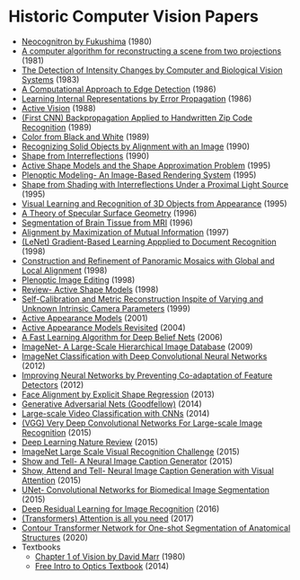 # Historic Computer Vision Papers


   * [Neocognitron by Fukushima](https://github.com/sbgass/cv-reading-list/blob/main/1980%20Neocognitron%20by%20Fukushima.pdf) (1980)
   * [A computer algorithm for reconstructing a scene from two projections](https://github.com/sbgass/cv-reading-list/blob/main/1981%20A%20computer%20algorithm%20for%20reconstructing%20a%20scene%20from%20two%20projections.pdf) (1981)
   * [The Detection of Intensity Changes by Computer and Biological Vision Systems](https://github.com/sbgass/cv-reading-list/blob/main/1983%20The%20Detection%20of%20Intensity%20Changes%20by%20Computer%20and%20Biological%20Vision%20Systems.pdf) (1983)
   * [A Computational Approach to Edge Detection](https://github.com/sbgass/cv-reading-list/blob/main/1986%20A%20Computational%20Approach%20to%20Edge%20Detection.pdf) (1986)
   * [Learning Internal Representations by Error Propagation](https://github.com/sbgass/cv-reading-list/blob/main/1986%20Learning%20Internal%20Representations%20by%20Error%20Propagation.pdf) (1986)
   * [Active Vision](https://github.com/sbgass/cv-reading-list/blob/main/1988%20Active%20Vision.pdf) (1988)
   * [(First CNN) Backpropagation Applied to Handwritten Zip Code Recognition](https://github.com/sbgass/cv-reading-list/blob/main/1989%20(First%20CNN)%20Backpropagation%20Applied%20to%20Handwritten%20Zip%20Code%20Recognition.pdf) (1989)
   * [Color from Black and White](https://github.com/sbgass/cv-reading-list/blob/main/1989%20Color%20from%20Black%20and%20White.pdf) (1989)
   * [Recognizing Solid Objects by Alignment with an Image](https://github.com/sbgass/cv-reading-list/blob/main/1990%20Recognizing%20Solid%20Objects%20by%20Alignment%20with%20an%20Image.pdf) (1990)
   * [Shape from Interreflections](https://github.com/sbgass/cv-reading-list/blob/main/1990%20Shape%20from%20Interreflections.pdf) (1990)
   * [Active Shape Models and the Shape Approximation Problem](https://github.com/sbgass/cv-reading-list/blob/main/1995%20Active%20Shape%20Models%20and%20the%20Shape%20Approximation%20Problem.pdf) (1995)
   * [Plenoptic Modeling- An Image-Based Rendering System](https://github.com/sbgass/cv-reading-list/blob/main/1995%20Plenoptic%20Modeling-%20An%20Image-Based%20Rendering%20System.pdf) (1995)
   * [Shape from Shading with Interreflections Under a Proximal Light Source](https://github.com/sbgass/cv-reading-list/blob/main/1995%20Shape%20from%20Shading%20with%20Interreflections%20Under%20a%20Proximal%20Light%20Source.pdf) (1995)
   * [Visual Learning and Recognition of 3D Objects from Appearance](https://github.com/sbgass/cv-reading-list/blob/main/1995%20Visual%20Learning%20and%20Recognition%20of%203D%20Objects%20from%20Appearance.pdf) (1995)
   * [A Theory of Specular Surface Geometry](https://github.com/sbgass/cv-reading-list/blob/main/1996%20A%20Theory%20of%20Specular%20Surface%20Geometry.pdf) (1996)
   * [Segmentation of Brain Tissue from MRI](https://github.com/sbgass/cv-reading-list/blob/main/1996%20Segmentation%20of%20Brain%20Tissue%20from%20MRI.pdf) (1996)
   * [Alignment by Maximization of Mutual Information](https://github.com/sbgass/cv-reading-list/blob/main/1997%20Alignment%20by%20Maximization%20of%20Mutual%20Information.pdf) (1997)
   * [(LeNet) Gradient-Based Learning Appplied to Document Recognition](https://github.com/sbgass/cv-reading-list/blob/main/1998%20(LeNet)%20Gradient-Based%20Learning%20Appplied%20to%20Document%20Recognition.pdf) (1998)
   * [Construction and Refinement of Panoramic Mosaics with Global and Local Alignment](https://github.com/sbgass/cv-reading-list/blob/main/1998%20Construction%20and%20Refinement%20of%20Panoramic%20Mosaics%20with%20Global%20and%20Local%20Alignment.pdf) (1998)
   * [Plenoptic Image Editing](https://github.com/sbgass/cv-reading-list/blob/main/1998%20Plenoptic%20Image%20Editing.pdf) (1998)
   * [Review- Active Shape Models](https://github.com/sbgass/cv-reading-list/blob/main/1998%20Review-%20Active%20Shape%20Models.pdf) (1998)
   * [Self-Calibration and Metric Reconstruction Inspite of Varying and Unknown Intrinsic Camera Parameters](https://github.com/sbgass/cv-reading-list/blob/main/1999%20Self-Calibration%20and%20Metric%20Reconstruction%20Inspite%20of%20Varying%20and%20Unknown%20Intrinsic%20Camera%20Parameters.pdf) (1999)
   * [Active Appearance Models](https://github.com/sbgass/cv-reading-list/blob/main/2001%20Active%20Appearance%20Models.pdf) (2001)
   * [Active Appearance Models Revisited](https://github.com/sbgass/cv-reading-list/blob/main/2004%20Active%20Appearance%20Models%20Revisited.pdf) (2004)
   * [A Fast Learning Algorithm for Deep Belief Nets](https://github.com/sbgass/cv-reading-list/blob/main/2006%20A%20Fast%20Learning%20Algorithm%20for%20Deep%20Belief%20Nets.pdf) (2006)
   * [ImageNet- A Large-Scale Hierarchical Image Database](https://github.com/sbgass/cv-reading-list/blob/main/2009%20ImageNet-%20A%20Large-Scale%20Hierarchical%20Image%20Database.pdf) (2009)
   * [ImageNet Classification with Deep Convolutional Neural Networks](https://github.com/sbgass/cv-reading-list/blob/main/2012%20ImageNet%20Classification%20with%20Deep%20Convolutional%20Neural%20Networks.pdf) (2012)
   * [Improving Neural Networks by Preventing Co-adaptation of Feature Detectors](https://github.com/sbgass/cv-reading-list/blob/main/2012%20Improving%20Neural%20Networks%20by%20Preventing%20Co-adaptation%20of%20Feature%20Detectors.pdf) (2012)
   * [Face Alignment by Explicit Shape Regression](https://github.com/sbgass/cv-reading-list/blob/main/2013%20Face%20Alignment%20by%20Explicit%20Shape%20Regression.pdf) (2013)
   * [Generative Adversarial Nets (Goodfellow)](https://github.com/sbgass/cv-reading-list/blob/main/2014%20Generative%20Adversarial%20Nets%20(Goodfellow).pdf) (2014)
   * [Large-scale Video Classification with CNNs](https://github.com/sbgass/cv-reading-list/blob/main/2014%20Large-scale%20Video%20Classification%20with%20CNNs.pdf) (2014)
   * [(VGG) Very Deep Convolutional Networks For Large-scale Image Recognition](https://github.com/sbgass/cv-reading-list/blob/main/2015%20(VGG)%20Very%20Deep%20Convolutional%20Networks%20For%20Large-scale%20Image%20Recognition.pdf) (2015)
   * [Deep Learning Nature Review](https://github.com/sbgass/cv-reading-list/blob/main/2015%20Deep%20Learning%20Nature%20Review.pdf) (2015)
   * [ImageNet Large Scale Visual Recognition Challenge](https://github.com/sbgass/cv-reading-list/blob/main/2015%20ImageNet%20Large%20Scale%20Visual%20Recognition%20Challenge.pdf) (2015)
   * [Show and Tell- A Neural Image Caption Generator](https://github.com/sbgass/cv-reading-list/blob/main/2015%20Show%20and%20Tell-%20A%20Neural%20Image%20Caption%20Generator.pdf) (2015)
   * [Show, Attend and Tell- Neural Image Caption Generation with Visual Attention](https://github.com/sbgass/cv-reading-list/blob/main/2015%20Show,%20Attend%20and%20Tell-%20Neural%20Image%20Caption%20Generation%20with%20Visual%20Attention.pdf) (2015)
   * [UNet- Convolutional Networks for Biomedical Image Segmentation](https://github.com/sbgass/cv-reading-list/blob/main/2015%20UNet-%20Convolutional%20Networks%20for%20Biomedical%20Image%20Segmentation.pdf) (2015)
   * [Deep Residual Learning for Image Recognition](https://github.com/sbgass/cv-reading-list/blob/main/2016%20Deep%20Residual%20Learning%20for%20Image%20Recognition.pdf) (2016)
   * [(Transformers) Attention is all you need](https://github.com/sbgass/cv-reading-list/blob/main/2017%20(Transformers)%20Attention%20is%20all%20you%20need.pdf) (2017)
   * [Contour Transformer Network for One-shot Segmentation of Anatomical Structures](https://github.com/sbgass/cv-reading-list/blob/main/2020%20Contour%20Transformer%20Network%20for%20One-shot%20Segmentation%20of%20Anatomical%20Structures.pdf) (2020)
 * Textbooks
     * [Chapter 1 of Vision by David Marr](https://github.com/sbgass/cv-reading-list/blob/main/1980%20Chapter%201%20of%20Vision%20by%20David%20Marr.pdf) (1980)
     * [Free Intro to Optics Textbook](https://github.com/sbgass/cv-reading-list/blob/main/2014%20Free%20Intro%20to%20Optics%20Textbook.pdf) (2014)
